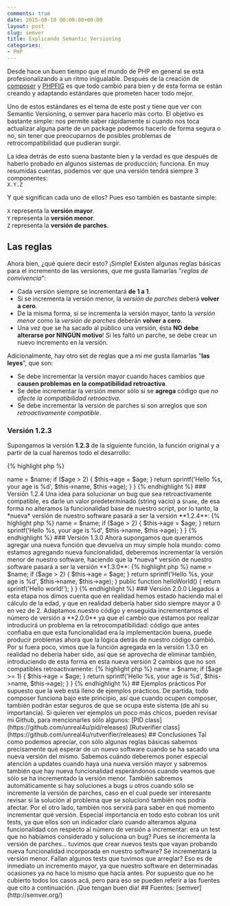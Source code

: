 ```yaml
---
comments: true
date: 2015-08-10 00:00:00+00:00
layout: post
slug: semver
title: Explicando Semantic Versioning
categories:
- PHP
---
```


Desde hace un buen tiempo que el mundo de PHP en general se está profesionalizando a un ritmo inigualable. Después de la creación de
[composer](/2015/06/entendiendo-e-implementando-composer-en-tu-codigo-php/) y [PHPFIG](http://www.php-fig.org/) es que todo cambió para
bien y de esta forma se están creando y adaptando estándares que prometen hacer todo mejor. 

Uno de estos estándares es el tema de este post y tiene que ver con Semantic Versioning, o semver para hacerlo más corto. El objetivo es
bastante simple: nos permite saber rápidamente si cuando nos toca actualizar alguna parte de un package podemos hacerlo de forma segura o no,
sin tener que preocuparnos de posibles problemas de retrocompatibilidad que pudieran surgir.

La idea detrás de esto suena bastante bien y la verdad es que después de haberlo probado en algunos sistemas de producción; funciona. En muy
resumidas cuentas, podemos ver que una versión tendrá siempre 3 componentes:  
<code>X.Y.Z</code>

Y qué significan cada uno de ellos? Pues eso también es bastante simple:

<code>X</code> representa la <strong>versión mayor</strong>.  
<code>Y</code> representa la <strong>versión menor</strong>.  
<code>Z</code> representa la <strong>versión de parches</strong>.

<!-- more -->

## Las reglas

Ahora bien, ¿qué quiere decir esto? ¡Simple! Existen algunas reglas básicas para el incremento de las versiones, que me gusta llamarlas "*reglas de convivencia*": 

* Cada versión siempre se incrementará **de 1 a 1**.
* Si se incrementa la versión menor, la _versión de parches_ deberá **volver a cero**.
* De la misma forma, si se incrementa la versión mayor, tanto la _versión menor_ como la _versión de parches_ deberán **volver a cero**.
* Una vez que se ha sacado al público una versión, ésta **NO debe alterarse por NINGÚN motivo**! Si les faltó un parche, se debe crear un nuevo incremento en la versión.

Adicionalmente, hay otro set de reglas que a mi me gusta llamarlas "**las leyes**", que son:

* Se debe incrementar la versión mayor cuando haces cambios que **causen problemas en la compatibilidad retroactiva**.
* Se debe incrementar la versión menor sólo si se **agrega** código que _no afecte la compatibilidad retroactiva_.
* Se debe incrementar la versión de parches si son arreglos que son _retroactivamente compatible_.

### Versión 1.2.3

Supongamos la versión **1.2.3** de la siguiente función, la función original y a partir de la cual haremos todo el desarrollo:

{% highlight php %}
<?php

// Versión 1.2.3

class HelloWorld
{
    public $name;
    public $age = 0;
    public function returnString($name, $age = 0)
    {
        $this->name = $name;
        if ($age > 2) {
            $this->age = $age;
        }
        return sprintf('Hello %s, your age is %d', $this->name, $this->age);
    }
}
{% endhighlight %}

### Versión 1.2.4

Una idea para solucionar un bug que sea retroactivamente compatible, es darle un valor predeterminado (string vacío) a <code>$name</code>,
de esa forma no alteramos la funcionalidad base de nuestro script, por lo tanto, la *nueva* versión de nuestro software pasará a ser la 
versión **1.2.4**: 

{% highlight php %}
<?php

// Versión 1.2.4

class HelloWorld
{
    public $name;
    public $age = 0;
    public function returnString($name='', $age = 0)
    {
        $this->name = $name;
        if ($age > 2) {
            $this->age = $age;
        }
        return sprintf('Hello %s, your age is %d', $this->name, $this->age);
    }
}
{% endhighlight %}

### Versión 1.3.0

Ahora supongamos que queramos agregar una nueva función que devuelva un muy simple hola mundo: como estamos agregando nueva funcionalidad,
deberemos incrementar la versión menor de nuestro software, haciendo que la *nueva* versión de nuestro software pasará a ser la versión
**1.3.0**:

{% highlight php %}
<?php

// Versión 1.3.0

class HelloWorld
{
    public $name;
    public $age = 0;
    public function returnString($name='', $age = 0)
    {
        $this->name = $name;
        if ($age > 2) {
            $this->age = $age;
        }
        return sprintf('Hello %s, your age is %d', $this->name, $this->age);
    }

    public function helloWorld()
    {
        return sprintf('Hello world!');
    }
}
{% endhighlight %}

### Versión 2.0.0

Llegados a esta etapa nos dimos cuenta que en realidad hemos estado haciendo mal el cálculo de la edad, y que en realidad debería
haber sido siempre mayor a 0 en vez de 2. Adaptamos nuestro código y enseguida incrementamos el número de versión a **2.0.0** ya que
el cambio que estamos por realizar introducirá un problema en la retrocompatibilidad: código que antes confiaba en que esta funcionalidad
era la implementación buena, puede producir problemas ahora que la lógica detrás de nuestro código cambió. Por si fuera poco, vimos que
la función agregada en la versión 1.3.0 en realidad no debería haber sido, así que se aprovecha de eliminar también, introduciendo de esta
forma en esta nueva versión 2 cambios que no son compatibles retroactivamente: 

{% highlight php %}
<?php

// Versión 2.0.0

class HelloWorld
{
    public $name;
    public $age = 0;
    public function returnString($name='', $age = 0)
    {
        $this->name = $name;
        if ($age >= 1) {
            $this->age = $age;
        }
        return sprintf('Hello %s, your age is %d', $this->name, $this->age);
    }
}
{% endhighlight %}

## Ejemplos prácticos

Por supuesto que la web está lleno de ejemplos prácticos. De partida, todo composer funciona bajo este principio, así que cuando ocupen
composer, también podrán estar seguros de que se ocupa este sistema (de ahí su importancia). Si quieren ver ejemplos un poco más chicos, 
pueden revisar mi Github, para mencionarles sólo algunos: 

[PID class](https://github.com/unreal4u/pid/releases)  
[Rutverifier class](https://github.com/unreal4u/rutverifier/releases)

## Conclusiones

Tal como podemos apreciar, con sólo algunas reglas básicas sabemos precisamente qué esperar de un nuevo software cuando se ha sacado
una nueva versión del mismo. Sabemos cuándo deberemos poner especial atención a updates cuando haya una nueva versión mayor y sabremos
también que hay nueva funcionalidad esperándonos cuando veamos que sólo se ha incrementado la versión menor. También sabremos automáticamente
si hay soluciones a bugs u otros cuando sólo se incremente la versión de parches, caso en el cual puede ser interesante revisar si la 
solución al problema que se solucionó también nos podría afectar.

Por el otro lado, también nos servirá para saber en qué momento incrementar qué versión. Especial importancia en todo esto cobran los 
unit tests, ya que ellos son un indicador claro cuando alteramos alguna funcionalidad con respecto al número de versión a incrementar: era
un test que no habíamos considerado y soluciona un bug? Pues se incrementa la versión de parches... tuvimos que crear nuevos tests que vayan
probando nueva funcionalidad incorporada en nuestro software? Se incrementará la versión menor. Fallan algunos tests que tuvimos que arreglar?
Eso es de inmediato un incremento mayor, ya que nuestro software en determinadas ocasiones ya no hace lo mismo que hacía antes.

Por supuesto que no he cubierto todos los casos acá, pero para eso se pueden referir a las fuentes que cito a continuación. ¡Que tengan buen día!

## Fuentes:  
[semver](http://semver.org/)  

